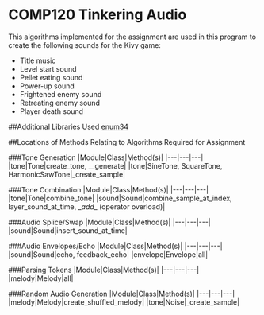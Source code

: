 # COMP120 Tinkering Audio

This algorithms implemented for the assignment are used in this program to create the following sounds for the Kivy game:
* Title music
* Level start sound
* Pellet eating sound
* Power-up sound
* Frightened enemy sound
* Retreating enemy sound
* Player death sound


##Additional Libraries Used
[enum34](https://pypi.python.org/pypi/enum34)

##Locations of Methods Relating to Algorithms Required for Assignment

###Tone Generation
|Module|Class|Method(s)|
|---|---|---|
|tone|Tone|create_tone, __generate|
|tone|SineTone, SquareTone, HarmonicSawTone|_create_sample|

###Tone Combination
|Module|Class|Method(s)|
|---|---|---|
|tone|Tone|combine_tone|
|sound|Sound|combine_sample_at_index, layer_sound_at_time, \__add__ (operator overload)|

###Audio Splice/Swap
|Module|Class|Method(s)|
|---|---|---|
|sound|Sound|insert_sound_at_time|

###Audio Envelopes/Echo
|Module|Class|Method(s)|
|---|---|---|
|sound|Sound|echo, feedback_echo|
|envelope|Envelope|all|

###Parsing Tokens
|Module|Class|Method(s)|
|---|---|---|
|melody|Melody|all|

###Random Audio Generation
|Module|Class|Method(s)|
|---|---|---|
|melody|Melody|create_shuffled_melody|
|tone|Noise|_create_sample|
